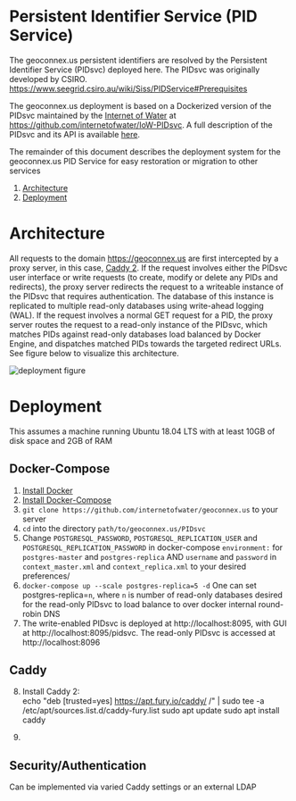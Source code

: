 # Persistent Identifier Service (PID Service)
The geoconnex.us persistent identifiers are resolved by the Persistent Identifier Service (PIDsvc) deployed here. 
The PIDsvc was originally developed by CSIRO. https://www.seegrid.csiro.au/wiki/Siss/PIDService#Prerequisites

The geoconnex.us deployment is based on a Dockerized version of the PIDsvc maintained by the [Internet of Water](https://internetofwater.org) at https://github.com/internetofwater/IoW-PIDsvc. A full description of the PIDsvc and its API is available [here](https://github.com/internetofwater/IoW-PIDsvc/tree/master/PIDsvc).

The remainder of this document describes the deployment system for the geoconnex.us PID Service for easy restoration or migration to other services

1. [Architecture](#architecture)
2. [Deployment](#deployment)

# Architecture
All requests to the domain https://geoconnex.us are first intercepted by a proxy server, in this case, [Caddy 2](https://caddyserver.com/). If the request involves either the PIDsvc user interface or write requests (to create, modify or delete any PIDs and redirects), the proxy server redirects the request to a writeable instance of the PIDsvc that requires authentication. The database of this instance is replicated to multiple read-only databases using write-ahead logging (WAL). If the request involves a normal GET request for a PID, the proxy server routes the request to a read-only instance of the PIDsvc, which matches PIDs against read-only databases load balanced by Docker Engine, and dispatches matched PIDs towards the targeted redirect URLs. See figure below to visualize this architecture.

![deployment figure](https://user-images.githubusercontent.com/44071350/87054857-9b891780-c1d1-11ea-9d1e-c1876b65e65f.png)


# Deployment
This assumes a machine running Ubuntu 18.04 LTS with at least 10GB of disk space and 2GB of RAM

## Docker-Compose 
1. [Install Docker](https://docs.docker.com/install/linux/docker-ce/ubuntu/)
2. [Install Docker-Compose](https://docs.docker.com/compose/install/)
3. ```git clone https://github.com/internetofwater/geoconnex.us``` to your server
4. ```cd``` into the directory ```path/to/geoconnex.us/PIDsvc```
5. Change ```POSTGRESQL_PASSWORD```, ```POSTGRESQL_REPLICATION_USER``` and ```POSTGRESQL_REPLICATION_PASSWORD``` in docker-compose ```environment:``` for ```postgres-master``` and ```postgres-replica``` AND ```username``` and ```password``` in ```context_master.xml``` and ```context_replica.xml``` to your desired preferences/
6. ```docker-compose up --scale postgres-replica=5 -d``` One can set postgres-replica=```n```, where ```n``` is number of read-only databases desired for the read-only PIDsvc to load balance to over docker internal round-robin DNS
7. The write-enabled PIDsvc is deployed at http://localhost:8095, with GUI at http://localhost:8095/pidsvc. The read-only PIDsvc is accessed at http://localhost:8096 

## Caddy

8. Install Caddy 2:  
echo "deb [trusted=yes] https://apt.fury.io/caddy/ /" 
    | sudo tee -a /etc/apt/sources.list.d/caddy-fury.list
sudo apt update
sudo apt install caddy

9.

## Security/Authentication
Can be implemented via varied Caddy settings or an external LDAP

